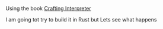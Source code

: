 Using the book [Crafting Interpreter](https://craftinginterpreters.com/a-tree-walk-interpreter.html)


I am going tot try to build it in Rust but Lets see what happens
